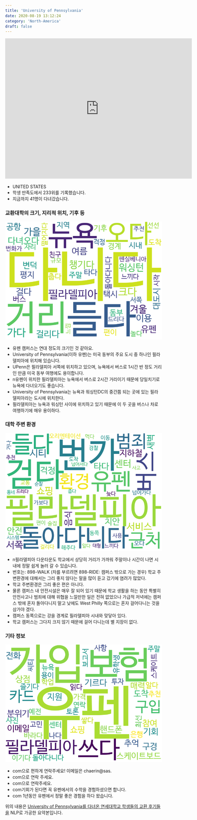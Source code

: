 ```yaml
---
title: 'University of Pennsylvania'
date: 2020-08-19 13:12:24
category: 'North-America'
draft: false
---
```


<iframe
width="600"
height="450"
frameborder="0" style="border:0"
src="https://www.google.com/maps/embed/v1/place?key=AIzaSyC9e1AME-pVmWC4hBpFdu5S4dKzyepa3HQ&q=University+of+Pennsylvania&center=39.9522188,-75.1932137&zoom=14" allowfullscreen>
</iframe>


* UNITED STATES
* 학생 만족도에서 233위를 기록했습니다.
* 지금까지 41명이 다녀갔습니다. 

### 교환대학의 크기, 지리적 위치, 기후 등

![gen_info-WordCloud](../univ_wordclouds_okt/gen_info/US000231_gen_info_okt.png)

* 유펜 캠퍼스는 연대 정도의 크기인 것 같아요.
* University of Pennsylvania(이하 유펜)는 미국 동부의 주요 도시 중 하나인 필라델피아에 위치해 있습니다.
* UPenn은 필라델피아 서쪽에 위치하고 있으며, 뉴욕에서 버스로 1시간 반 정도 거리인 만큼 미국 동부 여행에도 용이합니다.
* n유펜이 위치한 필라델피아는 뉴욕에서 버스로 2시간 거리이기 때문에 당일치기로 뉴욕에 다녀오기도 좋습니다.
* University of Pennsylvania는 뉴욕과 워싱턴DC의 중간쯤 되는 곳에 있는 필라델피아라는 도시에 위치한다.
* 필라델피아는 뉴욕과 워싱턴 사이에 위치하고 있기 때문에 이 두 곳을 버스나 차로 여행하기에 매우 용이하다.


### 대학 주변 환경

![env_info-WordCloud](../univ_wordclouds_okt/env_info/US000231_env_info_okt.png)

* n필라델피아 다운타운도 학교에서 상당히 거리가 가까워 주말이나 시간이 나면 시내에 정말 쉽게 놀러 갈 수 있습니다.
* 번호는: 898-WALK (차를 부르려면 898-RIDE: 캠퍼스 밖으로 가는 경우) 학교 주변환경에 대해서는 그리 좋지 않다는 말을 많이 듣고 갔기에 염려가 많았다.
* 학교 주변환경은 그리 좋은 편은 아니다.
* 물론 캠퍼스 내 안전시설은 매우 잘 되어 있기 때문에 학교 생활을 하는 동안 특별히 안전사고나 범죄에 대해 위협을 느낄만한 일은 전혀 없었으나 가급적 저녁에는 캠퍼스 밖에 혼자 돌아다니지 말고 낮에도 West Philly 쪽으로는 혼자 걸어다니는 것을 삼가야 겠다.
* 캠퍼스 동쪽으로는 강을 경계로 필라델피아 시내와 맞닿아 있다.
* 학교 캠퍼스는 그다지 크지 않기 때문에 걸어 다니는데 별 지장이 없다.


### 기타 정보

![etc_info-WordCloud](../univ_wordclouds_okt/etc_info/US000231_etc_info_okt.png)

* com으로 편하게 연락주세요! 이메일은 chaerin@sas.
* com으로 연락 주세요.
* com으로 연락주세요.
* com기회가 된다면 꼭 유펜에서의 수학을 경험하셨으면 합니다.
* com 1년동안 유펜에서 정말 좋은 경험을 하다 왔습니다.


위의 내용은 [University of Pennsylvania를 다녀온 연세대학교 학생들의 교환 후기들을](http://oia.yonsei.ac.kr/partner/expReport.asp?ucode=US000231&bgbn=A) NLP로 가공한 요약본입니다. 
